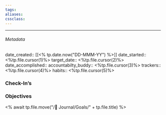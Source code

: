 ```yaml
---
tags:
aliases:
cssclass: 
---
```

---

###### Metadata 
date_created:: [[<% tp.date.now("DD-MMM-YY") %>]]
date_started:: <%tp.file.cursor(1)%>
target_date:: <%tp.file.cursor(2)%>
date_accomplished::
accountabilty_buddy:: <%tp.file.cursor(3)%>
trackers:: <%tp.file.cursor(4)%>
habits:: <%tp.file.cursor(5)%>

### Check-In’s
### Objectives


<% await tp.file.move("/🌱 Journal/Goals/" + tp.file.title) %>



